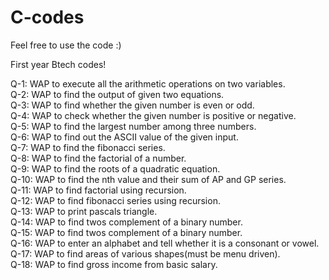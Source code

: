 # C-codes

Feel free to use the code :)

First year Btech codes!

Q-1: WAP to execute all the arithmetic operations on two variables. <br />
Q-2: WAP to find the output of given two equations. <br />
Q-3: WAP to find whether the given number is even or odd. <br />
Q-4: WAP to check whether the given number is positive or negative. <br />
Q-5: WAP to find the largest number among three numbers. <br />
Q-6: WAP to find out the ASCII value of the given input. <br />
Q-7: WAP to find the fibonacci series. <br />
Q-8: WAP to find the factorial of a number.  <br />
Q-9: WAP to find the roots of a quadratic equation. <br />
Q-10: WAP to find the nth value and their sum of AP and GP series. <br />
Q-11: WAP to find factorial using recursion. <br />
Q-12: WAP to find fibonacci series using recursion. <br />
Q-13: WAP to print pascals triangle. <br />
Q-14: WAP to find twos complement of a binary number. <br />
Q-15: WAP to find twos complement of a binary number. <br />
Q-16: WAP to enter an alphabet and tell whether it is a consonant or vowel. <br />
Q-17: WAP to find areas of various shapes(must be menu driven). <br />
Q-18: WAP to find gross income from basic salary. <br />
